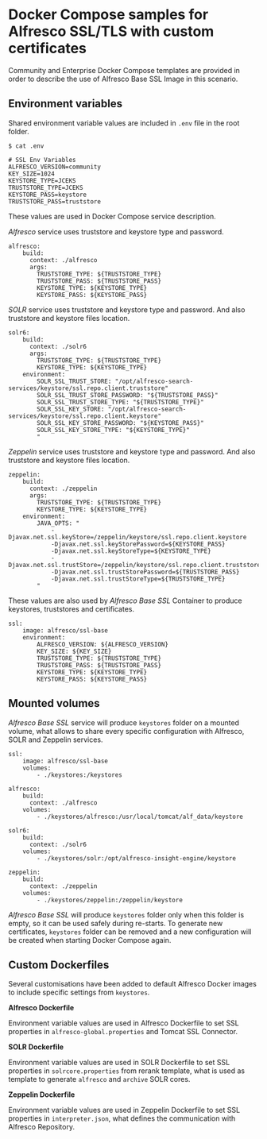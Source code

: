 # Docker Compose samples for Alfresco SSL/TLS with custom certificates

Community and Enterprise Docker Compose templates are provided in order to describe the use of Alfresco Base SSL Image in this scenario.

## Environment variables

Shared environment variable values are included in `.env` file in the root folder.

```
$ cat .env

# SSL Env Variables
ALFRESCO_VERSION=community
KEY_SIZE=1024
KEYSTORE_TYPE=JCEKS
TRUSTSTORE_TYPE=JCEKS
KEYSTORE_PASS=keystore
TRUSTSTORE_PASS=truststore
```

These values are used in Docker Compose service description.

*Alfresco* service uses truststore and keystore type and password.

```
alfresco:
    build:
      context: ./alfresco
      args:
        TRUSTSTORE_TYPE: ${TRUSTSTORE_TYPE}
        TRUSTSTORE_PASS: ${TRUSTSTORE_PASS}
        KEYSTORE_TYPE: ${KEYSTORE_TYPE}
        KEYSTORE_PASS: ${KEYSTORE_PASS}
```

*SOLR* service uses truststore and keystore type and password. And also truststore and keystore files location.

```
solr6:
    build:
      context: ./solr6
      args:
        TRUSTSTORE_TYPE: ${TRUSTSTORE_TYPE}
        KEYSTORE_TYPE: ${KEYSTORE_TYPE}
    environment:
        SOLR_SSL_TRUST_STORE: "/opt/alfresco-search-services/keystore/ssl.repo.client.truststore"
        SOLR_SSL_TRUST_STORE_PASSWORD: "${TRUSTSTORE_PASS}"
        SOLR_SSL_TRUST_STORE_TYPE: "${TRUSTSTORE_TYPE}"
        SOLR_SSL_KEY_STORE: "/opt/alfresco-search-services/keystore/ssl.repo.client.keystore"
        SOLR_SSL_KEY_STORE_PASSWORD: "${KEYSTORE_PASS}"
        SOLR_SSL_KEY_STORE_TYPE: "${KEYSTORE_TYPE}"
        "
```

*Zeppelin* service uses truststore and keystore type and password. And also truststore and keystore files location.

```
zeppelin:
    build:
      context: ./zeppelin
      args:
        TRUSTSTORE_TYPE: ${TRUSTSTORE_TYPE}
        KEYSTORE_TYPE: ${KEYSTORE_TYPE}
    environment:
        JAVA_OPTS: "
            -Djavax.net.ssl.keyStore=/zeppelin/keystore/ssl.repo.client.keystore
            -Djavax.net.ssl.keyStorePassword=${KEYSTORE_PASS}
            -Djavax.net.ssl.keyStoreType=${KEYSTORE_TYPE}
            -Djavax.net.ssl.trustStore=/zeppelin/keystore/ssl.repo.client.truststore
            -Djavax.net.ssl.trustStorePassword=${TRUSTSTORE_PASS}
            -Djavax.net.ssl.trustStoreType=${TRUSTSTORE_TYPE}
        "
```

These values are also used by *Alfresco Base SSL* Container to produce keystores, truststores and certificates.

```
ssl:
    image: alfresco/ssl-base
    environment:
        ALFRESCO_VERSION: ${ALFRESCO_VERSION}
        KEY_SIZE: ${KEY_SIZE}
        TRUSTSTORE_TYPE: ${TRUSTSTORE_TYPE}
        TRUSTSTORE_PASS: ${TRUSTSTORE_PASS}
        KEYSTORE_TYPE: ${KEYSTORE_TYPE}
        KEYSTORE_PASS: ${KEYSTORE_PASS}
```

## Mounted volumes

*Alfresco Base SSL* service will produce `keystores` folder on a mounted volume, what allows to share every specific configuration with Alfresco, SOLR and Zeppelin services.

```
ssl:
    image: alfresco/ssl-base
    volumes:
        - ./keystores:/keystores

alfresco:
    build:
      context: ./alfresco
    volumes:
        - ./keystores/alfresco:/usr/local/tomcat/alf_data/keystore

solr6:
    build:
      context: ./solr6
    volumes:
        - ./keystores/solr:/opt/alfresco-insight-engine/keystore

zeppelin:
    build:
      context: ./zeppelin
    volumes:
        - ./keystores/zeppelin:/zeppelin/keystore

```

*Alfresco Base SSL* will produce `keystores` folder only when this folder is empty, so it can be used safely during re-starts. To generate new certificates, `keystores` folder can be removed and a new configuration will be created when starting Docker Compose again.


## Custom Dockerfiles

Several customisations have been added to default Alfresco Docker images to include specific settings from `keystores`.

**Alfresco Dockerfile**

Environment variable values are used in Alfresco Dockerfile to set SSL properties in `alfresco-global.properties` and Tomcat SSL Connector.

**SOLR Dockerfile**

Environment variable values are used in SOLR Dockerfile to set SSL properties in `solrcore.properties` from rerank template, what is used as template to generate `alfresco` and `archive` SOLR cores.

**Zeppelin Dockerfile**

Environment variable values are used in Zeppelin Dockerfile to set SSL properties in `interpreter.json`, what defines the communication with Alfresco Repository.

